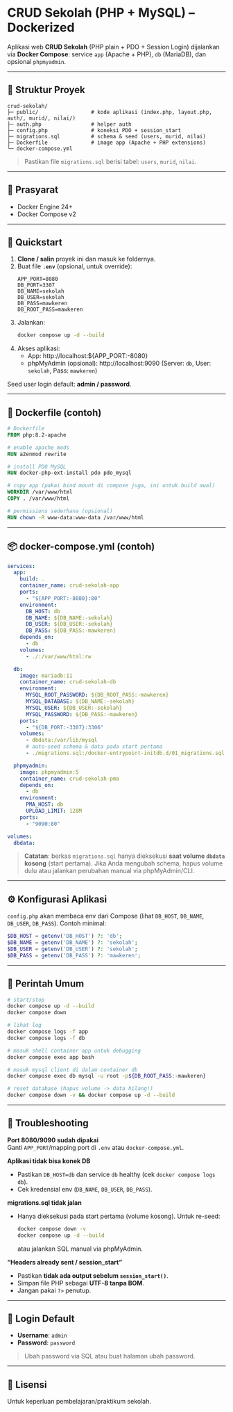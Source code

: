 # CRUD Sekolah (PHP + MySQL) – Dockerized

Aplikasi web **CRUD Sekolah** (PHP plain + PDO + Session Login) dijalankan via **Docker Compose**: service `app` (Apache + PHP), `db` (MariaDB), dan opsional `phpmyadmin`.

---

## 📁 Struktur Proyek
```
crud-sekolah/
├─ public/                 # kode aplikasi (index.php, layout.php, auth/, murid/, nilai/)
├─ auth.php                # helper auth
├─ config.php              # koneksi PDO + session_start
├─ migrations.sql          # schema & seed (users, murid, nilai)
├─ Dockerfile              # image app (Apache + PHP extensions)
└─ docker-compose.yml
```

> Pastikan file `migrations.sql` berisi tabel: `users`, `murid`, `nilai`.

---

## 🔧 Prasyarat
- Docker Engine 24+
- Docker Compose v2

---

## 🚀 Quickstart
1. **Clone / salin** proyek ini dan masuk ke foldernya.
2. Buat file **`.env`** (opsional, untuk override):
   ```env
   APP_PORT=8080
   DB_PORT=3307
   DB_NAME=sekolah
   DB_USER=sekolah
   DB_PASS=mawkeren
   DB_ROOT_PASS=mawkeren
   ```
3. Jalankan:
   ```bash
   docker compose up -d --build
   ```
4. Akses aplikasi:
   - App: http://localhost:${APP_PORT:-8080}
   - phpMyAdmin (opsional): http://localhost:9090  (Server: `db`, User: `sekolah`, Pass: `mawkeren`)

Seed user login default: **admin / password**.

---

## 🐳 Dockerfile (contoh)
```Dockerfile
# Dockerfile
FROM php:8.2-apache

# enable apache mods
RUN a2enmod rewrite

# install PDO MySQL
RUN docker-php-ext-install pdo pdo_mysql

# copy app (pakai bind mount di compose juga, ini untuk build awal)
WORKDIR /var/www/html
COPY . /var/www/html

# permissions sederhana (opsional)
RUN chown -R www-data:www-data /var/www/html
```

---

## 📦 docker-compose.yml (contoh)
```yaml
services:
  app:
    build: .
    container_name: crud-sekolah-app
    ports:
      - "${APP_PORT:-8080}:80"
    environment:
      DB_HOST: db
      DB_NAME: ${DB_NAME:-sekolah}
      DB_USER: ${DB_USER:-sekolah}
      DB_PASS: ${DB_PASS:-mawkeren}
    depends_on:
      - db
    volumes:
      - ./:/var/www/html:rw

  db:
    image: mariadb:11
    container_name: crud-sekolah-db
    environment:
      MYSQL_ROOT_PASSWORD: ${DB_ROOT_PASS:-mawkeren}
      MYSQL_DATABASE: ${DB_NAME:-sekolah}
      MYSQL_USER: ${DB_USER:-sekolah}
      MYSQL_PASSWORD: ${DB_PASS:-mawkeren}
    ports:
      - "${DB_PORT:-3307}:3306"
    volumes:
      - dbdata:/var/lib/mysql
      # auto-seed schema & data pada start pertama
      - ./migrations.sql:/docker-entrypoint-initdb.d/01_migrations.sql:ro

  phpmyadmin:
    image: phpmyadmin:5
    container_name: crud-sekolah-pma
    depends_on:
      - db
    environment:
      PMA_HOST: db
      UPLOAD_LIMIT: 128M
    ports:
      - "9090:80"

volumes:
  dbdata:
```

> **Catatan**: berkas `migrations.sql` hanya dieksekusi **saat volume `dbdata` kosong** (start pertama). Jika Anda mengubah schema, hapus volume dulu atau jalankan perubahan manual via phpMyAdmin/CLI.

---

## ⚙️ Konfigurasi Aplikasi
`config.php` akan membaca env dari Compose (lihat `DB_HOST`, `DB_NAME`, `DB_USER`, `DB_PASS`). Contoh minimal:
```php
$DB_HOST = getenv('DB_HOST') ?: 'db';
$DB_NAME = getenv('DB_NAME') ?: 'sekolah';
$DB_USER = getenv('DB_USER') ?: 'sekolah';
$DB_PASS = getenv('DB_PASS') ?: 'mawkeren';
```

---

## 🧪 Perintah Umum
```bash
# start/stop
docker compose up -d --build
docker compose down

# lihat log
docker compose logs -f app
docker compose logs -f db

# masuk shell container app untuk debugging
docker compose exec app bash

# masuk mysql client di dalam container db
docker compose exec db mysql -u root -p${DB_ROOT_PASS:-mawkeren}

# reset database (hapus volume -> data hilang!)
docker compose down -v && docker compose up -d --build
```

---

## 🧰 Troubleshooting
**Port 8080/9090 sudah dipakai**  
Ganti `APP_PORT`/mapping port di `.env` atau `docker-compose.yml`.

**Aplikasi tidak bisa konek DB**  
- Pastikan `DB_HOST=db` dan service `db` healthy (cek `docker compose logs db`).
- Cek kredensial env (`DB_NAME`, `DB_USER`, `DB_PASS`).

**migrations.sql tidak jalan**  
- Hanya dieksekusi pada start pertama (volume kosong). Untuk re-seed:
  ```bash
  docker compose down -v
  docker compose up -d --build
  ```
  atau jalankan SQL manual via phpMyAdmin.

**“Headers already sent / session_start”**  
- Pastikan **tidak ada output sebelum `session_start()`**.
- Simpan file PHP sebagai **UTF-8 tanpa BOM**.
- Jangan pakai `?>` penutup.

---

## 🔐 Login Default
- **Username**: `admin`
- **Password**: `password`
> Ubah password via SQL atau buat halaman ubah password.

---

## 📜 Lisensi
Untuk keperluan pembelajaran/praktikum sekolah.

